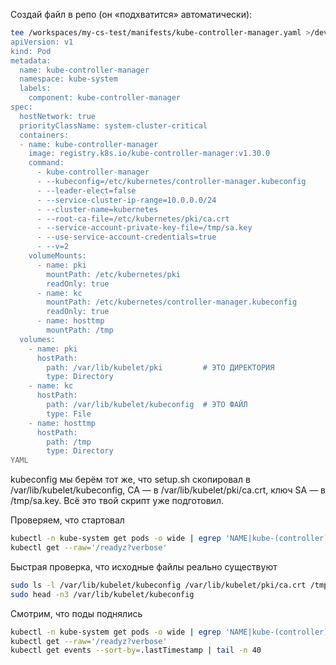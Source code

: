 Создай файл в репо (он «подхватится» автоматически):

```bash
tee /workspaces/my-cs-test/manifests/kube-controller-manager.yaml >/dev/null <<'YAML'
apiVersion: v1
kind: Pod
metadata:
  name: kube-controller-manager
  namespace: kube-system
  labels:
    component: kube-controller-manager
spec:
  hostNetwork: true
  priorityClassName: system-cluster-critical
  containers:
  - name: kube-controller-manager
    image: registry.k8s.io/kube-controller-manager:v1.30.0
    command:
      - kube-controller-manager
      - --kubeconfig=/etc/kubernetes/controller-manager.kubeconfig
      - --leader-elect=false
      - --service-cluster-ip-range=10.0.0.0/24
      - --cluster-name=kubernetes
      - --root-ca-file=/etc/kubernetes/pki/ca.crt
      - --service-account-private-key-file=/tmp/sa.key
      - --use-service-account-credentials=true
      - --v=2
    volumeMounts:
      - name: pki
        mountPath: /etc/kubernetes/pki
        readOnly: true
      - name: kc
        mountPath: /etc/kubernetes/controller-manager.kubeconfig
        readOnly: true
      - name: hosttmp
        mountPath: /tmp
  volumes:
    - name: pki
      hostPath:
        path: /var/lib/kubelet/pki         # ЭТО ДИРЕКТОРИЯ
        type: Directory
    - name: kc
      hostPath:
        path: /var/lib/kubelet/kubeconfig  # ЭТО ФАЙЛ
        type: File
    - name: hosttmp
      hostPath:
        path: /tmp
        type: Directory
YAML
```

kubeconfig мы берём тот же, что setup.sh скопировал в /var/lib/kubelet/kubeconfig, CA — в /var/lib/kubelet/pki/ca.crt, ключ SA — в /tmp/sa.key. Всё это твой скрипт уже подготовил.

Проверяем, что стартовал
```bash
kubectl -n kube-system get pods -o wide | egrep 'NAME|kube-(controller)' || true
kubectl get --raw='/readyz?verbose'
```

Быстрая проверка, что исходные файлы реально существуют
```bash
sudo ls -l /var/lib/kubelet/kubeconfig /var/lib/kubelet/pki/ca.crt /tmp/sa.key
sudo head -n3 /var/lib/kubelet/kubeconfig
```

Смотрим, что поды поднялись
```bash
kubectl -n kube-system get pods -o wide | egrep 'NAME|kube-(controller)' || true
kubectl get --raw='/readyz?verbose'
kubectl get events --sort-by=.lastTimestamp | tail -n 40
```